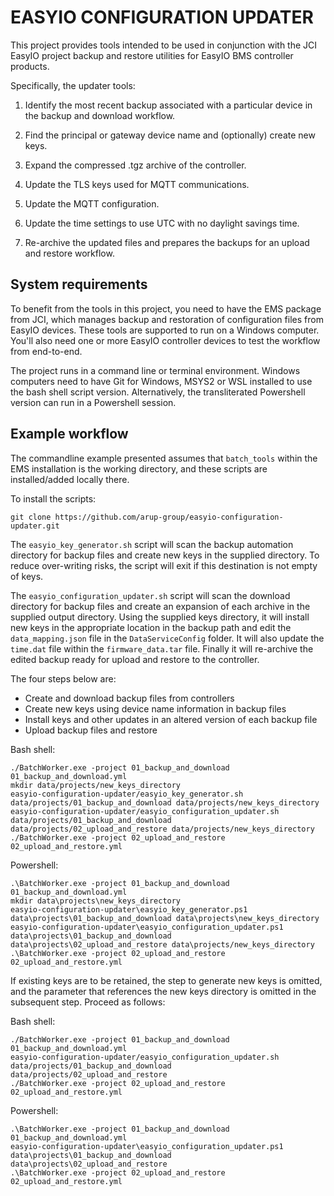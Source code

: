 # EASYIO CONFIGURATION UPDATER

This project provides tools intended to be used in conjunction with the JCI EasyIO project backup
and restore utilities for EasyIO BMS controller products.

Specifically, the updater tools:

1. Identify the most recent backup associated with a particular device in the backup and
download workflow.

2. Find the principal or gateway device name and (optionally) create new keys.

3. Expand the compressed .tgz archive of the controller.
 
4. Update the TLS keys used for MQTT communications.

5. Update the MQTT configuration.

6. Update the time settings to use UTC with no daylight savings time.

6. Re-archive the updated files and prepares the backups for an upload and restore workflow.

## System requirements

To benefit from the tools in this project, you need to have the EMS package from JCI, which
manages backup and restoration of configuration files from EasyIO devices. These tools are
supported to run on a Windows computer. You'll also need one or more EasyIO controller devices
to test the workflow from end-to-end.

The project runs in a command line or terminal environment. Windows computers need to have Git
for Windows, MSYS2 or WSL installed to use the bash shell script version. Alternatively, the
transliterated Powershell version can run in a Powershell session.

## Example workflow

The commandline example presented assumes that `batch_tools` within the EMS installation is
the working directory, and these scripts are installed/added locally there.

To install the scripts:
```
git clone https://github.com/arup-group/easyio-configuration-updater.git
```

The `easyio_key_generator.sh` script will scan the backup automation directory for backup
files and create new keys in the supplied directory. To reduce over-writing risks, the script
will exit if this destination is not empty of keys.

The `easyio_configuration_updater.sh` script will scan the download directory for backup files
and create an expansion of each archive in the supplied output directory. Using the supplied
keys directory, it will install new keys in the appropriate location in the backup path and
edit the `data_mapping.json` file in the `DataServiceConfig` folder. It will also update the
`time.dat` file within the `firmware_data.tar` file. Finally it will re-archive the edited
backup ready for upload and restore to the controller.

The four steps below are:
- Create and download backup files from controllers
- Create new keys using device name information in backup files
- Install keys and other updates in an altered version of each backup file
- Upload backup files and restore

Bash shell:
```
./BatchWorker.exe -project 01_backup_and_download 01_backup_and_download.yml
mkdir data/projects/new_keys_directory
easyio-configuration-updater/easyio_key_generator.sh data/projects/01_backup_and_download data/projects/new_keys_directory
easyio-configuration-updater/easyio_configuration_updater.sh data/projects/01_backup_and_download data/projects/02_upload_and_restore data/projects/new_keys_directory
./BatchWorker.exe -project 02_upload_and_restore 02_upload_and_restore.yml
```

Powershell:
```
.\BatchWorker.exe -project 01_backup_and_download 01_backup_and_download.yml
mkdir data\projects\new_keys_directory
easyio-configuration-updater\easyio_key_generator.ps1 data\projects\01_backup_and_download data\projects\new_keys_directory
easyio-configuration-updater\easyio_configuration_updater.ps1 data\projects\01_backup_and_download data\projects\02_upload_and_restore data\projects/new_keys_directory
.\BatchWorker.exe -project 02_upload_and_restore 02_upload_and_restore.yml
```

If existing keys are to be retained, the step to generate new keys is omitted, and the parameter that references the new keys directory is omitted in the subsequent step. Proceed as follows:

Bash shell:
```
./BatchWorker.exe -project 01_backup_and_download 01_backup_and_download.yml
easyio-configuration-updater/easyio_configuration_updater.sh data/projects/01_backup_and_download data/projects/02_upload_and_restore
./BatchWorker.exe -project 02_upload_and_restore 02_upload_and_restore.yml
```

Powershell:
```
.\BatchWorker.exe -project 01_backup_and_download 01_backup_and_download.yml
easyio-configuration-updater\easyio_configuration_updater.ps1 data\projects\01_backup_and_download data\projects\02_upload_and_restore
.\BatchWorker.exe -project 02_upload_and_restore 02_upload_and_restore.yml
```
